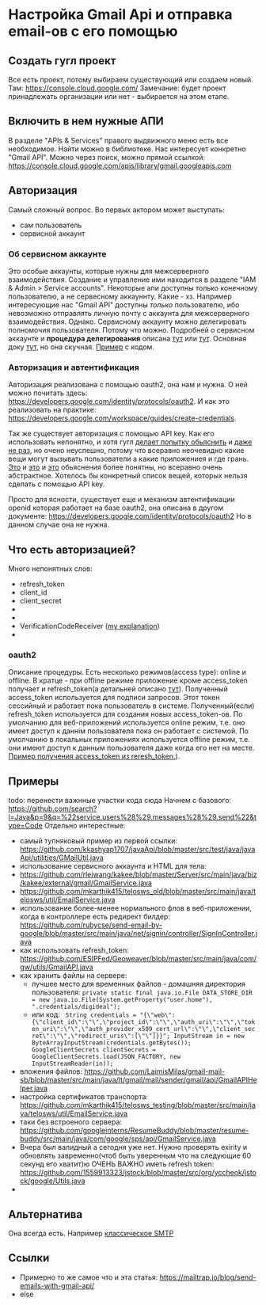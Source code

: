 # Настройка Gmail Api и отправка email-ов с его помощью
## Создать гугл проект
Все есть проект, потому выбираем существующий или создаем новый.
Там: https://console.cloud.google.com/
Замечание: будет проект принадлежать организации или нет - выбирается на этом етапе. 

## Включить в нем нужные АПИ
В разделе "APIs & Services" правого выдвижного меню есть все необходимое. Найти можно в библиотеке. Нас интересует конкретно "Gmail API". Можно через поиск, можно прямой ссылкой: https://console.cloud.google.com/apis/library/gmail.googleapis.com

## Авторизация
Самый сложный вопрос. Во первых актором может выступать:
* сам пользователь
* сервисной аккаунт

### Об сервисном аккаунте 
Это особые аккаунты, которые нужны для межсерверного взаимодействия. Создание и управление ими находится в разделе "IAM & Admin > Service accounts". Некоторые апи доступны только конечному пользователю, а не сервесному аккауннту. Какие - хз. Например интересующие нас "Gmail API" доступны _только_ пользователю, ибо невозможно отправлять личную почту с аккаунта для межсерверного взаимодействия. Однако. Сервисному аккаунту можно делегировать полномочия пользователя. Потому что можно. 
Подробней о сервисном аккаунте и **процедура делегирования** описана [тут](https://developers.google.com/identity/protocols/oauth2/service-account?hl=ro) или [тут](https://developers.google.com/admin-sdk/directory/v1/guides/delegation). Основная доку [тут](https://cloud.google.com/iam/docs/service-accounts), но она скучная. [Пример](https://stackoverflow.com/questions/66103047/google-service-account-delegate-domain-wide-delegation-of-authority-to-imperson) с кодом.

### Авторизация и автентификация
Авторизация реализована с помощью oauth2, она нам и нужна. О ней можно почитать здесь:
https://developers.google.com/identity/protocols/oauth2. И как это реализовать на практике: https://developers.google.com/workspace/guides/create-credentials.

Так же существует авторизация с помощью API key. Как его использовать непонятно, и хотя гугл [делает попытку обьяснить](https://cloud.google.com/endpoints/docs/openapi/when-why-api-key) и [даже не раз](https://cloud.google.com/docs/authentication/api-keys), но очено неуспешно, потому что всеравно неочевидно какие вещи могут вызывать пользователи а какие приложениея и где грань. [Это](https://stackoverflow.com/questions/45128453/google-youtube-data-api-apikey-vs-oauth) и [это](https://stackoverflow.com/a/38054317/449553) и [это](https://stackoverflow.com/questions/39181501/whats-the-difference-between-api-key-client-id-and-service-account) обьяснения более понятны, но всеравно очень абстрактное. Хотелось бы конкретный список вещей, которых нельзя сделать с помощью API key. 

Просто для ясности, существует еще и механизм автентификации openid которая работает на базе oauth2, она описана в другом документе:
https://developers.google.com/identity/protocols/oauth2
Но в данном случае она не нужна. 

## Что есть авторизацией?
Много непонятных слов:
* refresh_token
* client_id
* client_secret
* 
*
* VerificationCodeReceiver ([my explanation](https://stackoverflow.com/a/69124583/449553))
* 

### oauth2
Описание процедуры.
Есть несколько режимов(access type): online и offline. В кратце - при offline режиме приложение кроме access_token получает и refresh_token(а детальней описано [тут](https://stackoverflow.com/questions/30637984/what-does-offline-access-in-oauth-mean/30638344)).
Полученный access_token используется для подписи запросов. Этот токен сессийный и работает пока пользователь в системе.
Полученный(если) refresh_token используется для создания новых access_token-ов.
По умолчанию для веб-приложений используется online режим, т.е. оно имеет доступ к даннім пользователя пока он работает с системой. 
По умолчанию в локальных приложениях используется offline режим, т.е. они имеют доступ к данным пользователя даже когда его нет на месте.
[Пример получения access_token из reresh_token.](https://github.com/heliosnarcissus/java-gmail-api/blob/main/src/main/java/com/gmailapijava/main/GmailAPIJavaMain.java#L110)).
 



## Примеры
todo: перенести важнные участки кода сюда
Начнем с базового:
https://github.com/search?l=Java&p=9&q=%22service.users%28%29.messages%28%29.send%22&type=Code
Отдельно интерестные:
* самый тупняковый пример из первой ссылки: https://github.com/kkashyap1707/javaApi/blob/master/src/test/java/javaApi/utilities/GMailUtil.java
* использование сервисного аккаунта и HTML для тела:
 * https://github.com/rleiwang/kakee/blob/master/Server/src/main/java/biz/kakee/external/gmail/GmailService.java
 * https://github.com/mkarthik415/telosws_old/blob/master/src/main/java/telosws/util/EmailService.java
* использование более-менее нормального флов в веб-приложении, когда в контроллере есть редирект билдер: https://github.com/rubycse/send-email-by-google/blob/master/src/main/java/net/signin/controller/SignInController.java
* как использовать refresh_token: https://github.com/ESIPFed/Geoweaver/blob/master/src/main/java/com/gw/utils/GmailAPI.java
* как хранить файлы на сервере:
  * лучшее место для временных файлов - домашняя директория пользователя: `private static final java.io.File DATA_STORE_DIR = new java.io.File(System.getProperty("user.home"),
			".credentials/digideal");`
  * или код: ` String credentials = "{\"web\":{\"client_id\":\"\",\"project_id\":\"\",\"auth_uri\":\"\",\"token_uri\":\"\",\"auth_provider_x509_cert_url\":\"\",\"client_secret\":\"\",\"redirect_uris\":[\"\"]}}";
        InputStream in = new ByteArrayInputStream(credentials.getBytes());
        GoogleClientSecrets clientSecrets = GoogleClientSecrets.load(JSON_FACTORY, new InputStreamReader(in));`
 * вложения файлов: https://github.com/LaimisMilas/gmail-mail-sb/blob/master/src/main/java/lt/gmail/mail/sender/gmail/api/GmailAPIHelper.java
 * настройка сертификатов транспорта: https://github.com/mkarthik415/telosws_testing/blob/master/src/main/java/telosws/util/EmailService.java
 * таки без встроеного сервера: https://github.com/googleinterns/ResumeBuddy/blob/master/resume-buddy/src/main/java/com/google/sps/api/GmailService.java
 * Вчера был валидный а сегодня уже нет. Нужно проверять exirity и обновлять завременно(чтоб быть уверенным что на следующие 60 секунд его хватит)ю ОЧЕНЬ ВАЖНО иметь refresh token: https://github.com/1559913323/jstock/blob/master/src/org/yccheok/jstock/google/Utils.java
 *  

## Альтернатива
Она всегда есть. Например [классическое SMTP](https://www.mkyong.com/java/javamail-api-sending-email-via-gmail-smtp-example/)

## Ссылки
* Примерно то же самое что и эта статья: https://mailtrap.io/blog/send-emails-with-gmail-api/
* else

